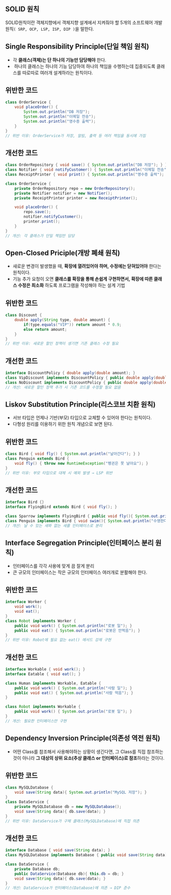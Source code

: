 ## SOLID 원칙
SOLID원칙이란 객체지향에서 객체지향 설계에서 지켜줘야 할 5개의 소프트웨어 개발 원칙```( SRP, OCP, LSP, ISP, DIP )```을 말한다.
## Single Responsibility Principle(단일 책임 원칙)
+ 각 **클래스(객체)는 단 하나의 기능만 담당해야** 한다.
+  하나의 클래스는 하나의 기능 담당하여 하나의 책임을 수행하는데 집중되도록 클래스를 따로따로 여러개 설계하라는 원칙이다.
## 위반한 코드

```java
class OrderService {
    void placeOrder() {
        System.out.println("DB 저장");
        System.out.println("이메일 전송");
        System.out.println("영수증 출력");
    }
}
// 위반 이유: OrderService가 저장, 알림, 출력 등 여러 책임을 동시에 가짐
```
## 개선한 코드
```java
class OrderRepository { void save() { System.out.println("DB 저장"); } }
class Notifier { void notifyCustomer() { System.out.println("이메일 전송"); } }
class ReceiptPrinter { void print() { System.out.println("영수증 출력"); } }

class OrderService {
    private OrderRepository repo = new OrderRepository();
    private Notifier notifier = new Notifier();
    private ReceiptPrinter printer = new ReceiptPrinter();

    void placeOrder() {
        repo.save();
        notifier.notifyCustomer();
        printer.print();
    }
}
// 개선: 각 클래스가 단일 책임만 담당
```


## Open-Closed Priciple(개방 폐쇄 원칙)
+ 새로운 변경이 발생했을 때, **확장에 열려있어야 하며, 수정에는 닫혀있어야** 한다는 원칙이다.
+ 기능 추가 요청이 오면 **클래스를 확장을 통해 손쉽게 구현하면서, 확장에 따른 클래스 수정은 최소화** 하도록 프로그램을 작성해야 하는 설계 기법
## 위반한 코드
```java
class Discount {
    double apply(String type, double amount) {
        if(type.equals("VIP")) return amount * 0.9;
        else return amount;
    }
}
// 위반 이유: 새로운 할인 정책이 생기면 기존 클래스 수정 필요
```
## 개선한 코드
```java
interface DiscountPolicy { double apply(double amount); }
class VipDiscount implements DiscountPolicy { public double apply(double amount){ return amount*0.9; } }
class NoDiscount implements DiscountPolicy { public double apply(double amount){ return amount; } }
// 개선: 새로운 할인 정책 추가 시 기존 코드를 수정할 필요 없음
```
## Liskov Substitution Principle(리스코브 치환 원칙)
+ 서브 타입은 언제나 기반(부모) 타입으로 교체할 수 있어야 한다는 원칙이다.
+ 다형성 원리를 이용하기 위한 원칙 개념으로 보면 된다.
## 위반한 코드
```java
class Bird { void fly() { System.out.println("날아간다"); } }
class Penguin extends Bird { 
    void fly() { throw new RuntimeException("펭귄은 못 날아요"); } 
}
// 위반 이유: 부모 타입으로 대체 시 예외 발생 → LSP 위반
```
## 개선한 코드
```java
interface Bird {}
interface FlyingBird extends Bird { void fly(); }

class Sparrow implements FlyingBird { public void fly(){ System.out.println("날아간다"); } }
class Penguin implements Bird { void swim(){ System.out.println("수영한다"); } }
// 개선: 날 수 있는 새와 없는 새를 인터페이스로 분리
```
## Interface Segregation Principle(인터페이스 분리 원칙)
+ 인터페이스를 각각 사용에 맞게 끔 잘게 분리
+ 큰 규모의 인터페이스는 작은 규모의 인터페이스 여러개로 분활해야 한다.
## 위반한 코드
```java
interface Worker {
    void work();
    void eat();
}
class Robot implements Worker {
    public void work() { System.out.println("로봇 일"); }
    public void eat() { System.out.println("로봇은 안먹음"); } 
}
// 위반 이유: Robot에 필요 없는 eat() 메서드 강제 구현
```
## 개선한 코드
```java
interface Workable { void work(); }
interface Eatable { void eat(); }

class Human implements Workable, Eatable {
    public void work() { System.out.println("사람 일"); }
    public void eat() { System.out.println("사람 먹음"); }
}

class Robot implements Workable {
    public void work() { System.out.println("로봇 일"); }
}
// 개선: 필요한 인터페이스만 구현
```
## Dependency Inversion Principle(의존성 역전 원칙)
+ 어떤 Class를 참조해서 사용해야하는 상황이 생긴다면, 그 Class를 직접 참조하는 것이 아니라 **그 대상의 상위 요소(추상 클래스 or 인터페이스)로 참조**하라는 것이다.
## 위반한 코드
```java
class MySQLDatabase {
    void save(String data){ System.out.println("MySQL 저장"); }
}
class DataService {
    private MySQLDatabase db = new MySQLDatabase();
    void save(String data){ db.save(data); }
}
// 위반 이유: DataService가 구체 클래스(MySQLDatabase)에 직접 의존
```
## 개선한 코드
```java
interface Database { void save(String data); }
class MySQLDatabase implements Database { public void save(String data){ System.out.println("MySQL 저장"); } }

class DataService {
    private Database db;
    public DataService(Database db){ this.db = db; }
    void save(String data){ db.save(data); }
}
// 개선: DataService가 인터페이스(Database)에 의존 → DIP 준수
```